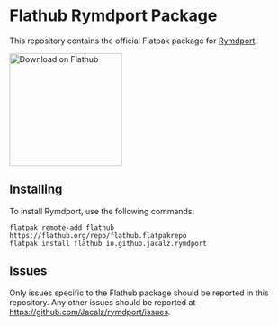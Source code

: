 # Flathub Rymdport Package

This repository contains the official Flatpak package for [Rymdport](https://github.com/Jacalz/rymdport).

<a href='https://flathub.org/apps/details/io.github.jacalz.rymdport'><img width='200' alt='Download on Flathub' src='https://flathub.org/assets/badges/flathub-badge-en.png'/></a>

## Installing

To install Rymdport, use the following commands:
```
flatpak remote-add flathub https://flathub.org/repo/flathub.flatpakrepo
flatpak install flathub io.github.jacalz.rymdport
```

## Issues

Only issues specific to the Flathub package should be reported in this repository. Any other issues should be reported at https://github.com/Jacalz/rymdport/issues. 
